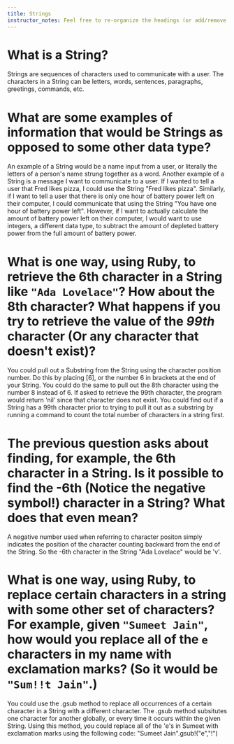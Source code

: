 ```yaml
---
title: Strings
instructor_notes: Feel free to re-organize the headings (or add/remove headings) below. We included the headings for your benefit, but it's 100% fine if you want to write your responses in some different structure.
---
```


# What is a String?

Strings are sequences of characters used to communicate with a user. The characters in a String can be letters, words, sentences, paragraphs, greetings, commands, etc.

# What are some examples of information that would be Strings as opposed to some other data type?

An example of a String would be a name input from a user, or literally the letters of a person's name strung together as a word.
Another example of a String is a message I want to communicate to a user. If I wanted to tell a user that Fred likes pizza, I could use the String "Fred likes pizza". 
Similarly, if I want to tell a user that there is only one hour of battery power left on their computer, I could communicate that using the String "You have one hour of battery power left". 
However, if I want to actually calculate the amount of battery power left on their computer, I would want to use integers, a different data type, to subtract the amount of depleted battery power from the full amount of battery power.

# What is one way, using Ruby, to retrieve the 6th character in a String like `"Ada Lovelace"`? How about the 8th character? What happens if you try to retrieve the value of the _99th_ character (Or any character that doesn't exist)?

You could pull out a Substring from the String using the character position number. Do this by placing [6], or the number 6 in brackets at the end of your String. You could do the same to pull out the 8th character using the number 8 instead of 6.
If asked to retrieve the 99th character, the program would return ‘nil’ since that character does not exist. You could find out if a String has a 99th character prior to trying to pull it out as a substring by running a command to count the total number of characters in a string first.

# The previous question asks about finding, for example, the 6th character in a String. Is it possible to find the **-6th** (Notice the negative symbol!) character in a String? What does that even mean?

A negative number used when referring to character positon simply indicates the position of the character counting backward from the end of the String. So the -6th character in the String "Ada Lovelace" would be 'v'.

# What is one way, using Ruby, to replace certain characters in a string with some other set of characters? For example, given `"Sumeet Jain"`, how would you replace all of the `e` characters in my name with exclamation marks? (So it would be `"Sum!!t Jain"`.)

You could use the .gsub method to replace all occurrences of a certain character in a String with a different character. The .gsub method subsitutes one character for another globally, or every time it occurs within the given String.
Using this method, you could replace all of the 'e's in Sumeet with exclamation marks using the following code: "Sumeet Jain".gsub!("e","!")


